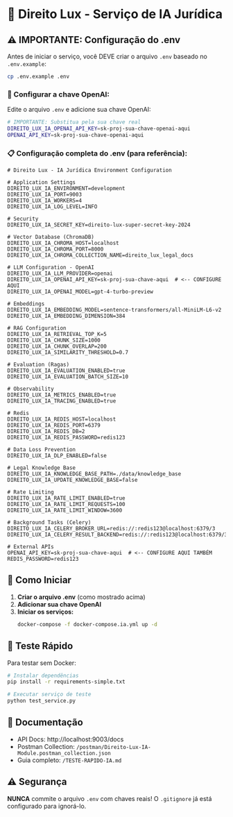 # 🧠 Direito Lux - Serviço de IA Jurídica

## ⚠️ IMPORTANTE: Configuração do .env

Antes de iniciar o serviço, você DEVE criar o arquivo `.env` baseado no `.env.example`:

```bash
cp .env.example .env
```

### 🔑 Configurar a chave OpenAI:

Edite o arquivo `.env` e adicione sua chave OpenAI:

```bash
# IMPORTANTE: Substitua pela sua chave real
DIREITO_LUX_IA_OPENAI_API_KEY=sk-proj-sua-chave-openai-aqui
OPENAI_API_KEY=sk-proj-sua-chave-openai-aqui
```

### 📋 Configuração completa do .env (para referência):

```env
# Direito Lux - IA Jurídica Environment Configuration

# Application Settings
DIREITO_LUX_IA_ENVIRONMENT=development
DIREITO_LUX_IA_PORT=9003
DIREITO_LUX_IA_WORKERS=4
DIREITO_LUX_IA_LOG_LEVEL=INFO

# Security
DIREITO_LUX_IA_SECRET_KEY=direito-lux-super-secret-key-2024

# Vector Database (ChromaDB)
DIREITO_LUX_IA_CHROMA_HOST=localhost
DIREITO_LUX_IA_CHROMA_PORT=8000
DIREITO_LUX_IA_CHROMA_COLLECTION_NAME=direito_lux_legal_docs

# LLM Configuration - OpenAI
DIREITO_LUX_IA_LLM_PROVIDER=openai
DIREITO_LUX_IA_OPENAI_API_KEY=sk-proj-sua-chave-aqui  # <-- CONFIGURE AQUI
DIREITO_LUX_IA_OPENAI_MODEL=gpt-4-turbo-preview

# Embeddings
DIREITO_LUX_IA_EMBEDDING_MODEL=sentence-transformers/all-MiniLM-L6-v2
DIREITO_LUX_IA_EMBEDDING_DIMENSION=384

# RAG Configuration
DIREITO_LUX_IA_RETRIEVAL_TOP_K=5
DIREITO_LUX_IA_CHUNK_SIZE=1000
DIREITO_LUX_IA_CHUNK_OVERLAP=200
DIREITO_LUX_IA_SIMILARITY_THRESHOLD=0.7

# Evaluation (Ragas)
DIREITO_LUX_IA_EVALUATION_ENABLED=true
DIREITO_LUX_IA_EVALUATION_BATCH_SIZE=10

# Observability
DIREITO_LUX_IA_METRICS_ENABLED=true
DIREITO_LUX_IA_TRACING_ENABLED=true

# Redis
DIREITO_LUX_IA_REDIS_HOST=localhost
DIREITO_LUX_IA_REDIS_PORT=6379
DIREITO_LUX_IA_REDIS_DB=2
DIREITO_LUX_IA_REDIS_PASSWORD=redis123

# Data Loss Prevention
DIREITO_LUX_IA_DLP_ENABLED=false

# Legal Knowledge Base
DIREITO_LUX_IA_KNOWLEDGE_BASE_PATH=./data/knowledge_base
DIREITO_LUX_IA_UPDATE_KNOWLEDGE_BASE=false

# Rate Limiting
DIREITO_LUX_IA_RATE_LIMIT_ENABLED=true
DIREITO_LUX_IA_RATE_LIMIT_REQUESTS=100
DIREITO_LUX_IA_RATE_LIMIT_WINDOW=3600

# Background Tasks (Celery)
DIREITO_LUX_IA_CELERY_BROKER_URL=redis://:redis123@localhost:6379/3
DIREITO_LUX_IA_CELERY_RESULT_BACKEND=redis://:redis123@localhost:6379/3

# External APIs
OPENAI_API_KEY=sk-proj-sua-chave-aqui  # <-- CONFIGURE AQUI TAMBÉM
REDIS_PASSWORD=redis123
```

## 🚀 Como Iniciar

1. **Criar o arquivo .env** (como mostrado acima)
2. **Adicionar sua chave OpenAI**
3. **Iniciar os serviços:**
   ```bash
   docker-compose -f docker-compose.ia.yml up -d
   ```

## 🧪 Teste Rápido

Para testar sem Docker:
```bash
# Instalar dependências
pip install -r requirements-simple.txt

# Executar serviço de teste
python test_service.py
```

## 📖 Documentação

- API Docs: http://localhost:9003/docs
- Postman Collection: `/postman/Direito-Lux-IA-Module.postman_collection.json`
- Guia completo: `/TESTE-RAPIDO-IA.md`

## ⚠️ Segurança

**NUNCA** commite o arquivo `.env` com chaves reais! O `.gitignore` já está configurado para ignorá-lo.